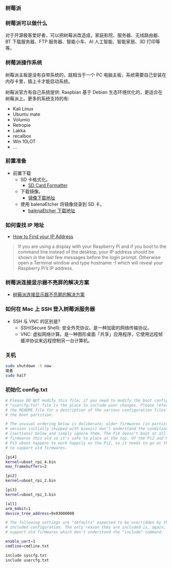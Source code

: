 ### 树莓派

### 树莓派可以做什么

对于开源极客爱好者，可以把树莓派改造成，家庭影院、服务器、无线路由器、BT 下载服务器、FTP 服务器、智能小车、AI 人工智能、智能家居、3D 打印等等。

### 树莓派操作系统

树莓派主板是没有自带系统的，就相当于一个 PC 电脑主板，系统需要自己安装在内存卡里，插上卡才能启动系统。

树莓派官方有自己系统提供: Raspbian 基于 Debian 生态环境优化的，更适合在树莓派上。更多的系统支持的有:

* Kali Linux
* Ubuntu mate
* Volumio
* Retropie
* Lakka
* recalbox
* Win 10LOT
* ...

### 前置准备

* 前置下载
  * SD 卡格式化。
    * [SD Card Formatter](https://www.sdcard.org/downloads/formatter/)
  * 下载镜像。
    * [镜像下载地址](https://ubuntu.com/download/raspberry-pi/thank-you?version=20.04.3&architecture=server-arm64+raspi)
  * 使用 balenaEtcher 将镜像烧录到 SD 卡。
    * [balenaEtcher 下载地址](https://www.balena.io/etcher/)

### 如何查找 IP 地址

* [How to Find your IP Address](https://www.raspberrypi.com/documentation/computers/remote-access.html#ip-address)

> If you are using a display with your Raspberry Pi and if you boot to the command line instead of the desktop, your IP address should be shown in the last few messages before the login prompt. Otherwise open a Terminal window and type hostname -I which will reveal your Raspberry Pi’s IP address.

### 树莓派连接显示器不亮屏的解决方案

* [树莓派连接显示器不亮屏的解决方案](https://www.cnblogs.com/wirehome/p/10298395.html)

### 如何在 Mac 上 SSH 登入树莓派服务器

* SSH 与 VNC 的区别是?
  * SSH(Secure Shell): 安全外壳协议。是一种加密的网络传输协议。
  * VNC: 虚拟网络计算。是一种图形桌面「共享」应用程序，它使用远程帧缓冲协议来远程控制另一台计算机。

### 关机

```bash
sudo shutdown -h now
或者
sudo half
```

### 初始化 config.txt

```bash
# Please DO NOT modify this file; if you need to modify the boot config, the
# "usercfg.txt" file is the place to include user changes. Please refer to
# the README file for a description of the various configuration files on
# the boot partition.

# The unusual ordering below is deliberate; older firmwares (in particular the
# version initially shipped with bionic) don't understand the conditional
# [sections] below and simply ignore them. The Pi4 doesn't boot at all with
# firmwares this old so it's safe to place at the top. Of the Pi2 and Pi3, the
# Pi3 uboot happens to work happily on the Pi2, so it needs to go at the bottom
# to support old firmwares.

[pi4]
kernel=uboot_rpi_4.bin
max_framebuffers=2

[pi2]
kernel=uboot_rpi_2.bin

[pi3]
kernel=uboot_rpi_3.bin

[all]
arm_64bit=1
device_tree_address=0x03000000

# The following settings are "defaults" expected to be overridden by the
# included configuration. The only reason they are included is, again, to
# support old firmwares which don't understand the "include" command.

enable_uart=1
cmdline=cmdline.txt

include syscfg.txt
include usercfg.txt

```
